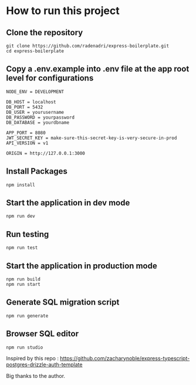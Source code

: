 # How to run this project

## Clone the repository

    git clone https://github.com/radenadri/express-boilerplate.git
    cd express-boilerplate

## Copy a .env.example into .env file at the app root level for configurations

    NODE_ENV = DEVELOPMENT

    DB_HOST = localhost
    DB_PORT = 5432
    DB_USER = yourusername
    DB_PASSWORD = yourpassword
    DB_DATABASE = yourdbname

    APP_PORT = 8080
    JWT_SECRET_KEY = make-sure-this-secret-key-is-very-secure-in-prod
    API_VERSION = v1

    ORIGIN = http://127.0.0.1:3000

## Install Packages

    npm install

## Start the application in dev mode

    npm run dev

## Run testing

    npm run test

## Start the application in production mode

    npm run build
    npm run start

## Generate SQL migration script

    npm run generate

## Browser SQL editor

    npm run studio

Inspired by this repo : <https://github.com/zacharynoble/express-typescript-postgres-drizzle-auth-template>

Big thanks to the author.
